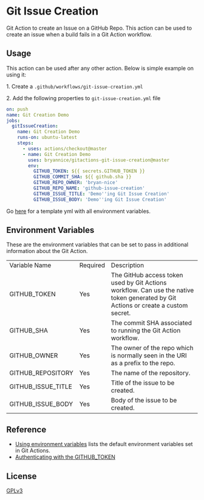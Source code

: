# Git Issue Creation

Git Action to create an Issue on a GitHub Repo. This action can be used to create an issue when a build fails in a Git Action workflow. 

## Usage 

This action can be used after any other action. Below is simple example on using it:

1\. Create a `.github/workflows/git-issue-creation.yml`

2\. Add the following properties to `git-issue-creation.yml` file

```yaml
on: push
name: Git Creation Demo
jobs:
  gitIssueCreation:
    name: Git Creation Demo
    runs-on: ubuntu-latest
    steps:
      - uses: actions/checkout@master
      - name: Git Creation Demo
        uses: bryannice/gitactions-git-issue-creation@master
        env:
          GITHUB_TOKEN: ${{ secrets.GITHUB_TOKEN }}
          GITHUB_COMMIT_SHA: ${{ github.sha }}
          GITHUB_REPO_OWNER: 'bryan-nice'
          GITHUB_REPO_NAME: 'github-issue-creation'
          GITHUB_ISSUE_TITLE: 'Demo''ing Git Issue Creation'
          GITHUB_ISSUE_BODY: 'Demo''ing Git Issue Creation'
```

Go [here](deployment/git-actions/template_github_issue_creation.yml) for a template yml with all environment variables.

## Environment Variables
These are the environment variables that can be set to pass in additional information about the Git Action.

<table>
    <tr>
        <td>
            Variable Name
        </td>
        <td>
            Required
        </td>
        <td>
            Description
        </td>
    </tr>
    <tr>
        <td>
            GITHUB_TOKEN
        </td>
        <td>
            Yes
        </td>
        <td>
            The GitHub access token used by Git Actions workflow. Can use the native token generated by Git Actions or create a custom secret.
        </td>
    </tr>
    <tr>
        <td>
            GITHUB_SHA
        </td>
        <td>
            Yes
        </td>
        <td>
            The commit SHA associated to running the Git Action workflow.
        </td>
    </tr>
    <tr>
        <td>
            GITHUB_OWNER
        </td>
        <td>
            Yes
        </td>
        <td>
            The owner of the repo which is normally seen in the URI as a prefix to the repo.
        </td>
    </tr>
    <tr>
        <td>
            GITHUB_REPOSITORY
        </td>
        <td>
            Yes
        </td>
        <td>
            The name of the repository.
        </td>
    </tr>
    <tr>
        <td>
            GITHUB_ISSUE_TITLE
        </td>
        <td>
            Yes
        </td>
        <td>
            Title of the issue to be created.
        </td>
    </tr>
    <tr>
        <td>
            GITHUB_ISSUE_BODY
        </td>
        <td>
            Yes
        </td>
        <td>
            Body of the issue to be created.
        </td>
    </tr>
</table>

## Reference

* [Using environment variables](https://help.github.com/en/actions/automating-your-workflow-with-github-actions/using-environment-variables) lists the default environment variables set in Git Actions.
* [Authenticating with the GITHUB_TOKEN](https://help.github.com/en/actions/automating-your-workflow-with-github-actions/authenticating-with-the-github_token)

## License

[GPLv3](LICENSE)
